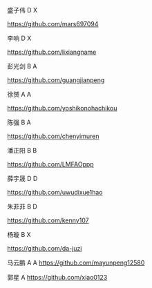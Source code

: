 
盛子伟  D  X

https://github.com/mars697094

李响   D  X

https://github.com/lixiangname

彭光剑   B  A

https://github.com/guangjianpeng

徐赟  A   A

https://github.com/yoshikonohachikou

陈强   B   A

https://github.com/chenyimuren

潘正阳  B   B

https://github.com/LMFAOppp

薛宇晟  D  D

https://github.com/uwudixue1hao

朱菲菲  B  D

https://github.com/kenny107

杨璇  B  X

https://github.com/da-juzi

马云鹏  A  A
https://github.com/mayunpeng12580

郭星  A
https://github.com/xiao0123
